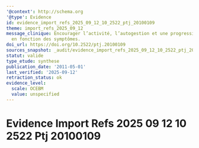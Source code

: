 ```yaml
---
'@context': http://schema.org
'@type': Evidence
id: evidence_import_refs_2025_09_12_10_2522_ptj_20100109
theme: import_refs_2025_09_12
message_clinique: Encourager l’activité, l’autogestion et une progression graduée
  en fonction des symptômes.
doi_url: https://doi.org/10.2522/ptj.20100109
sources_snapshot: _audit/evidence_import_refs_2025_09_12_10_2522_ptj_20100109.json
statut: valide
type_etude: synthese
publication_date: '2011-05-01'
last_verified: '2025-09-12'
retraction_status: ok
evidence_level:
  scale: OCEBM
  value: unspecified
---
```

# Evidence Import Refs 2025 09 12 10 2522 Ptj 20100109

